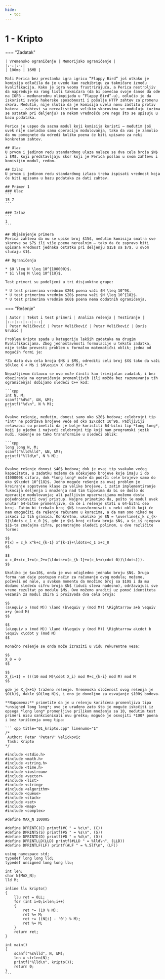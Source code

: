 ```yaml
---
hide:
  - toc
---
```


# 1 - Kripto

=== "Zadatak"
	
	| Vremensko ograničenje | Memorijsko ograničenje |
	|:-:|:-:|
	| 100ms | 16MB |
	
	Mali Perica bez prestanka igra igricu ”Flappy Bird” još otkako je komisija odlučila da je uvede kao razbibrigu za takmičare između kvalifikacija. Kako je igra veoma frustrirajuća, a Perica nestrpljiv da napreduje na rang listi takmičara (da bi povećao svoje šanse da ode na IOFB – međunarodnu olimpijadu u ”Flappy Bird”-u), odlučio je da iskoristi svoje hakerske sposobnosti i pošalje HTTP zahtev za promenu skora. Međutim, nije slutio da je komisija uvela novu zaštitu protiv hakera – zahtevi sa nerealistično velikim skorovima se moduluju (uzima se ostatak pri deljenju) sa nekom vrednošću pre nego što se upisuju u bazu podataka.
	
	Perica je uspeo da sazna modul koji komisija koristi – međutim još uvek nije savladao samu operaciju modulovanja, tako da vas je zamolio da mu pomognete da odredi koliko poena će biti upisano za neki konkretan zahtev.
	
	## Ulaz
	U prvom i jedinom redu standardnog ulaza nalaze se dva cela broja $N$ i $M$, koji predstavljaju skor koji je Perica poslao u svom zahtevu i komisijin modul, redom.
	
	## Izlaz
	U prvom i jedinom redu standardnog izlaza treba ispisati vrednost koja će biti upisana u bazu podataka za dati zahtev.
	
	## Primer 1
	### Ulaz
	```
	15 7
	```
	
	### Izlaz
	```
	1
	```
	
	## Objašnjenje primera
	Perica zahteva da mu se upiše broj $15$, međutim komisija smatra sve skorove sa $7$ ili više poena nerealnim – tako da će zapravo biti upisana vrednost jednaka ostatku pri deljenju $15$ sa $7$, u ovom slučaju $1$.
	
	## Ograničenja
	
	* $0 \leq N \leq 10^{100000}$.
	* $1 \leq M \leq 10^{18}$.
	
	Test primeri su podeljeni u tri disjunktne grupe:
	
	* U test primerima vrednim $20$ poena važi $N \leq 10^9$.
	* U test primerima vrednim $20$ poena važi $N \leq 10^{18}$.
	* U test primerima vrednim $60$ poena nema dodatnih ograničenja.
	

=== "Rešenje"
	
	| Autor | Tekst i test primeri | Analiza rеšenja | Testiranje |
	|:-:|:-:|:-:|:-:|
	| Petar Veličković | Petar Veličković | Petar Veličković | Boris Grubić |
	
	Problem Kripto spada u kategoriju lakših zadataka na drugim Kvalifikacijama. Zbog jednostavnosti formulacije u tekstu zadatka, nije teško prevesti problem u formalno matematički oblik; jedna od mogućih formi je:
	
	*Za data dva cela broja $N$ i $M$, odrediti celi broj $X$ tako da važi $0\leq X < M$ i $N\equiv X (mod M)$.*
	
	Nepažljivom čitaocu se ovo može činiti kao trivijalan zadatak, i bez obaziranja na ograničenja promenljivih (ili možda bez razumevanja tih ograničenja) dobijamo sledeći C++ kod:
	
	```cpp
	int N, M;
	scanf("%d%d", &N, &M);
	printf("%d\n", N % M);
	```
	
	Ovakvo rešenje, međutim, donosi samo oko $20$ bodova; celobrojni tip *int* ne podržava brojeve veće od oko $2\cdot 10^9$. Pažljiviji rešavaoci su primetili da je bolje koristiti 64-bitni tip *long long*, koji je ujedno i najveći celobrojni tip koji nam programski jezik nudi. Rešenje se tako transformiše u sledeći oblik:
	
	```cpp
	long long N, M;
	scanf("%lld%lld", &N, &M);
	printf("%lld\n", N % M);
	```
	
	Ovakvo rešenje donosi $40$ bodova; dok je ovaj tip svakako većeg kapaciteta, u zadatku možemo da očekujemo brojeve koje imaju i do $100000$ cifara, dok *long long* može da podrži cele brojeve samo do oko $9\cdot 10^{18}$. Jedno moguće rešenje za ovaj problem je kreiranje sopstvene klase za velike brojeve, i zatim implementiranje fukncija deljenja i množenja nad tim tipovima da bi se došlo do operacije modulovanja; ali pažljivim opservacijama možemo dosta pojednostaviti ovaj pristup. Najpre primetimo da, pošto je modul uvek unutar 64-bitne promenljive, da će i rešenje stati u 64-bitni ceo broj. Zatim bi trebalo broj $N$ transformisati u neki oblik koji će nam omogućiti da rešenje računamo u koracima, a da nam ono nikad ne iskoči iz tih granica. Konkretno, ukoliko je $N = \overline{c_k c_{k-1}\ldots c_1 c_0 }$, gde je $k$ broj cifara broja $N$, a $c_i$ njegova $i$-ta značajna cifra, posmatrajmo sledeći polinom, u dve različite forme:
	
	$$
	P(x) = c_k x^k+c_{k-1} x^{k-1}+\ldots+c_1 x+c_0
	$$
	
	$$
	= c_0+x(c_1+x(c_2+x(\ldots+x(c_{k-1}+x(c_k+x\cdot 0))\ldots))).
	$$
	
	Ukoliko je $x=10$, onda je ovo očigledno jednako broju $N$. Druga forma nam daje postupan način za računanje ovog modula; možemo, počevši od nule, u svakom momentu da množimo broj sa $10$ i da mu dodamo sledeću cifru broja $N$ (idući sleva nadesno), održavajući sve vreme rezultat po modulu $M$. Ovo možemo uraditi uz pomoć identiteta vezanih za modul zbira i proizvoda dva cela broja:
	
	$$
	(a\equiv x (mod M)) \land (b\equiv y (mod M)) \Rightarrow a+b \equiv x+y (mod M)
	$$
	
	$$
	(a\equiv x (mod M)) \land (b\equiv y (mod M)) \Rightarrow a\cdot b \equiv x\cdot y (mod M)
	$$
	
	Konačno rešenje se onda može izraziti u vidu rekurentne veze:
	
	$$
	X_0 = 0
	$$
	
	$$
	X_{i+1} = (((10 mod M)\cdot X_i) mod M+c_{k-i} mod M) mod M
	$$
	
	gde je X_{k+1} traženo rešenje. Vremenska složenost ovog rešenja je $O(k)$, dakle $O(log⁡ N)$, i ono je dovoljno za osvajanje $100$ bodova.
	
	**Napomena:** primetite da je u rešenju korišćena promenljiva tipa *unsigned long long*; ovo je urađeno zato što je moguće iskočiti iz opsega *long long* promenljive prilikom množenja sa 10, međutim test primeri nisu sankcionisali ovu grešku; moguće je osvojiti *100* poena i bez korišćenja ovog tipa:
	
	``` cpp title="01_kripto.cpp" linenums="1"
	/*
	 Author: Petar 'PetarV' Velickovic
	 Task: Kripto
	*/
	
	#include <stdio.h>
	#include <math.h>
	#include <string.h>
	#include <time.h>
	#include <iostream>
	#include <vector>
	#include <list>
	#include <string>
	#include <algorithm>
	#include <queue>
	#include <stack>
	#include <set>
	#include <map>
	#include <complex>
	
	#define MAX_N 100005
	
	#define DPRINTC(C) printf(#C " = %c\n", (C))
	#define DPRINTS(S) printf(#S " = %s\n", (S))
	#define DPRINTD(D) printf(#D " = %d\n", (D))
	#define DPRINTLLD(LLD) printf(#LLD " = %lld\n", (LLD))
	#define DPRINTLF(LF) printf(#LF " = %.5lf\n", (LF))
	
	using namespace std;
	typedef long long lld;
	typedef unsigned long long llu;
	
	int len;
	char N[MAX_N];
	lld M;
	
	inline llu kripto()
	{
	    llu ret = 0LL;
	    for (int i=0;i<len;i++)
	    {
	        ret *= (10 % M);
	        ret %= M;
	        ret += ((N[i] - '0') % M);
	        ret %= M;
	    }
	    return ret;
	}
	
	int main()
	{
	    scanf("%s%lld", N, &M);
	    len = strlen(N);
	    printf("%lld\n", kripto());
	    return 0;
	}
	```
